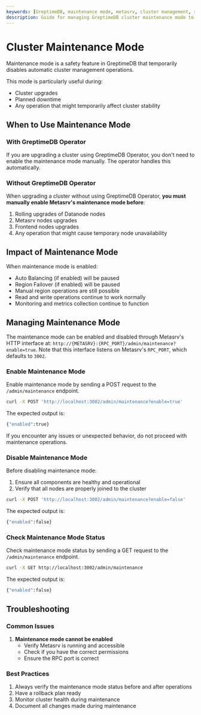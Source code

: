 ```yaml
---
keywords: [GreptimeDB, maintenance mode, metasrv, cluster management, region scheduling, auto balancing, failover, upgrade, maintenance]
description: Guide for managing GreptimeDB cluster maintenance mode to safely perform operations like upgrades and maintenance while preventing automatic region scheduling and failover.
---
```


# Cluster Maintenance Mode

Maintenance mode is a safety feature in GreptimeDB that temporarily disables automatic cluster management operations.

This mode is particularly useful during:
- Cluster upgrades
- Planned downtime
- Any operation that might temporarily affect cluster stability


## When to Use Maintenance Mode

### With GreptimeDB Operator
If you are upgrading a cluster using GreptimeDB Operator, you don't need to enable the maintenance mode manually. The operator handles this automatically.

### Without GreptimeDB Operator
When upgrading a cluster without using GreptimeDB Operator, **you must manually enable Metasrv's maintenance mode before**:
1. Rolling upgrades of Datanode nodes
2. Metasrv nodes upgrades
3. Frontend nodes upgrades
4. Any operation that might cause temporary node unavailability


## Impact of Maintenance Mode

When maintenance mode is enabled:
- Auto Balancing (if enabled) will be paused
- Region Failover (if enabled) will be paused
- Manual region operations are still possible
- Read and write operations continue to work normally
- Monitoring and metrics collection continue to function

## Managing Maintenance Mode
The maintenance mode can be enabled and disabled through Metasrv's HTTP interface at: `http://{METASRV}:{RPC_PORT}/admin/maintenance?enable=true`. Note that this interface listens on Metasrv's `RPC_PORT`, which defaults to `3002`.

### Enable Maintenance Mode

Enable maintenance mode by sending a POST request to the `/admin/maintenance` endpoint. 

```bash
curl -X POST 'http://localhost:3002/admin/maintenance?enable=true'
```

The expected output is:
```bash
{"enabled":true}
```

If you encounter any issues or unexpected behavior, do not proceed with maintenance operations.

### Disable Maintenance Mode

Before disabling maintenance mode:
1. Ensure all components are healthy and operational
2. Verify that all nodes are properly joined to the cluster

```bash
curl -X POST 'http://localhost:3002/admin/maintenance?enable=false'
```

The expected output is:
```bash
{"enabled":false}
```

### Check Maintenance Mode Status

Check maintenance mode status by sending a GET request to the `/admin/maintenance` endpoint.

```bash
curl -X GET http://localhost:3002/admin/maintenance
```

The expected output is:
```bash
{"enabled":false}
```

## Troubleshooting

### Common Issues

1. **Maintenance mode cannot be enabled**
   - Verify Metasrv is running and accessible
   - Check if you have the correct permissions
   - Ensure the RPC port is correct

### Best Practices

1. Always verify the maintenance mode status before and after operations
2. Have a rollback plan ready
3. Monitor cluster health during maintenance
4. Document all changes made during maintenance
